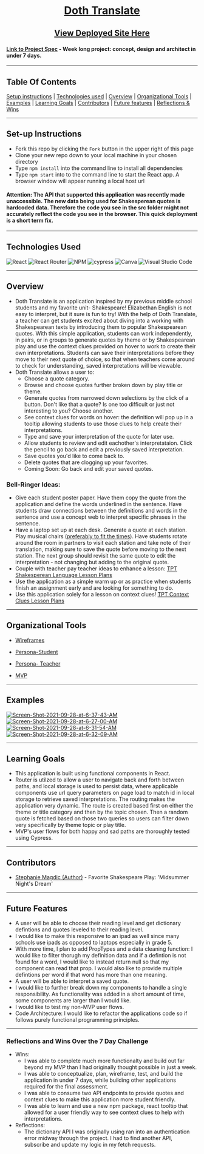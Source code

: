 <!-- <div align='center'>
  <a href="https://ibb.co/723H1sn"><img src="https://i.ibb.co/723H1sn/Shakespeare.png" alt="Shakespeare" border="0"></a>
</div> -->
# <p align='center'>[Doth Translate](https://stephaniemagdic.github.io/doth_translate/)</p>
## <p align='center'>[View Deployed Site Here](https://stephaniemagdic.github.io/doth_translate/)</p>
#### [Link to Project Spec](https://frontend.turing.edu/projects/module-3/stretch.html) - Week long project: concept, design and architect in under 7 days.



---
## Table Of Contents
[Setup instructions](#setup-instructions) | [Technologies used](#technologies-used) | [Overview](#overview) | [Organizational Tools](#Organizational-Tools) | [Examples](#examples) | [Learning Goals](#learning-goals) | [Contributors](#contributors) | [Future features](#future-features) | [Reflections & Wins](#reflections-and-wins)

---

## Set-up Instructions
  + Fork this repo by clicking the ```Fork``` button in the upper right of this page
  + Clone your new repo down to your local machine in your chosen directory
  + Type ```npm install``` into the command line to install all dependencies
  + Type ```npm start``` into to the command line to start the React app. A browser window will appear running a local host url

#### Attention: The API that supported this application was recently made unaccessible. The new data being used for Shakesperean quotes is hardcoded data. Therefore the code you see in the src folder might not accurately reflect the code you see in the browser. This quick deployment is a short term fix.

---

## Technologies Used

![React](https://img.shields.io/badge/react-%2320232a.svg?style=for-the-badge&logo=react&logoColor=%2361DAFB) ![React Router](https://img.shields.io/badge/React_Router-CA4245?style=for-the-badge&logo=react-router&logoColor=white) ![NPM](https://img.shields.io/badge/NPM-%23000000.svg?style=for-the-badge&logo=npm&logoColor=white) ![cypress](https://img.shields.io/badge/-cypress-%23E5E5E5?style=for-the-badge&logo=cypress&logoColor=058a5e) ![Canva](https://img.shields.io/badge/Canva-%2300C4CC.svg?style=for-the-badge&logo=Canva&logoColor=white) ![Visual Studio Code](https://img.shields.io/badge/Visual%20Studio%20Code-0078d7.svg?style=for-the-badge&logo=visual-studio-code&logoColor=white) 

---

## Overview
+ Doth Translate is an application inspired by my previous middle school students and my favorite unit- Shakespeare! Elizabethan English is not easy to interpret, but it sure is fun to try! With the help of Doth Translate, a teacher can get students excited about diving into a working with Shakespearean texts by introducing them to popular Shakespearean quotes. With this simple application, students can work independently, in pairs, or in groups to generate quotes by theme or by Shakespearean play and use the context clues provided on hover to work to create their own interpretations. Students can save their interpretations before they move to their next quote of choice, so that when teachers come around to check for understanding, saved interpretations will be viewable. 
+ Doth Translate allows a user to:
  - Choose a quote category.
  - Browse and choose quotes further broken down by play title or theme.
  - Generate quotes from narrowed down selections by the click of a button. Don't like that a quote? Is one too difficult or just not interesting to you? Choose another.
  - See context clues for words on hover: the definition will pop up in a tooltip allowing students to use those clues to help create their interpretations.
  - Type and save your interpretation of the quote for later use.
  - Allow students to review and edit eachother's interpretataion. Click the pencil to go back and edit a previously saved interpretation.
  - Save quotes you'd like to come back to.
  - Delete quotes that are clogging up your favorites.
  - Coming Soon: Go back and edit your saved quotes. 
  
### Bell-Ringer Ideas:
  - Give each student poster paper. Have them copy the quote from the application and define the words underlined in the sentence. Have students draw connections between the definitions and words in the sentence and use a concept web to interpret specific phrases in the sentence.
  - Have a laptop set up at each desk. Generate a quote at each station. Play musical chairs ([preferably to fit the times](https://www.youtube.com/watch?v=T6QnThPGqIQ)). Have students rotate around the room in partners to visit each station and take note of their translation, making sure to save the quote before moving to the next station. The next group should revisit the same quote to edit the interpretation - not changing but adding to the original quote.
  - Couple with teacher pay teacher ideas to enhance a lesson: [TPT Shakesperean Language Lesson Plans](https://www.teacherspayteachers.com/Browse/Search:shakespearean%20language/Price-Range/Free) 
  - Use the application as a simple warm up or as practice when students finish an assignment early and are looking for something to do.
  - Use this application solely for a lesson on context clues! [TPT Context Clues Lesson Plans](https://www.teacherspayteachers.com/Browse/Search:context%20clues/Price-Range/Free/Grade-Level/Sixth)

---

## Organizational Tools

+ [Wireframes](https://miro.com/app/board/o9J_lvMEdaw=/)

+ [Persona-Student](https://docs.google.com/document/d/1UV5LH0c0km30bF26SDYU46BcUKD0wEqw1vzdnCZob7c/edit)

+ [Persona- Teacher](https://docs.google.com/document/d/1Wmgy0umEFigBY2lBsGkEFh_BD__9ly538DfWEYXg780/edit?usp=sharing)

+ [MVP](https://i.ibb.co/CM70fSn/shakespeare-gif-1.gif)

---

## Examples
<a href="https://ibb.co/DkkKnGs"><img src="https://i.ibb.co/922Yjwz/Screen-Shot-2021-09-28-at-6-37-43-AM.png" alt="Screen-Shot-2021-09-28-at-6-37-43-AM" border="0"></a>
<a href="https://ibb.co/rsDszmK"><img src="https://i.ibb.co/NScSJsg/Screen-Shot-2021-09-28-at-6-27-00-AM.png" alt="Screen-Shot-2021-09-28-at-6-27-00-AM" border="0"></a>
<a href="https://ibb.co/7yFP6Qz"><img src="https://i.ibb.co/Lpfm2rP/Screen-Shot-2021-09-28-at-6-31-54-AM.png" alt="Screen-Shot-2021-09-28-at-6-31-54-AM" border="0"></a>
<a href="https://ibb.co/ZzfDVz8"><img src="https://i.ibb.co/PGrHNGh/Screen-Shot-2021-09-28-at-6-32-09-AM.png" alt="Screen-Shot-2021-09-28-at-6-32-09-AM" border="0"></a>

---

## Learning Goals
+ This application is built using functional components in React.
+ Router is utilzed to allow a user to navigate back and forth between paths, and local storage is used to persist data, where applicable components use url query parameters on page load to match id in local storage to retrieve saved interpretations. The routing makes the application very dynamic. The route is created based first on either the theme or title category and then by the topic chosen. Then a random quote is fetched based on those two queries so users can filter down very specifically by theme topic or play title.
+ MVP's user flows for both happy and sad paths are thoroughly tested using Cypress.

---

## Contributors
   + [Stephanie Magdic (Author)](https://github.com/stephaniemagdic) 
    - Favorite Shakespeare Play: 'Midsummer Night's Dream'
---

## Future Features
+ A user will be able to choose their reading level and get dictionary defintions and quotes leveled to their reading level.
+ I would like to make this responsive to an ipad as well since many schools use ipads as opposed to laptops especially in grade 5.
+ With more time, I plan to add PropTypes and a data cleaning function: I would like to filter thorugh my definition data and if a defintion is not found for a word, I would like to instead return null so that my component can read that prop. I would also like to provide multiple defintions per word if that word has more than one meaning.
+ A user will be able to interpret a saved quote.
+ I would like to further break down my components to handle a single responsibility. As functionality was added in a short amount of time, some components are larger than I would like.
+ I would like to test my non-MVP user flows. 
+ Code Architecture: I would like to refactor the applications code so if follows purely functional programming principles.

---

### Reflections and Wins Over the 7 Day Challenge
+ Wins:
  - I was able to complete much more functionalty and build out far beyond my MVP than I had originally thought possible in just a week.
  - I was able to conceptualize, plan, wireframe, test, and build the application in under 7 days, while building other applications required for the final assessment.
  - I was able to consume two API endpoints to provide quotes and context clues to make this application more student friendly.
  - I was able to learn and use a new npm package, react tooltip that allowed for a user friendly way to see context clues to help with interpretations.
+ Reflections:
  - The dictionary API I was originally using ran into an authentication error midway through the project. I had to find another API, subscribe and update my logic in my fetch requests.


